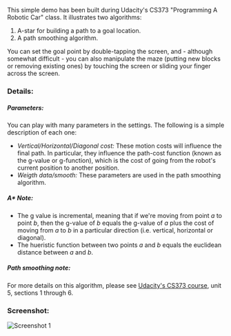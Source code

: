 This simple demo has been built during Udacity's CS373 "Programming A Robotic Car" class. It illustrates two algorithms: 

1. A-star for building a path to a goal location.
2. A path smoothing algorithm.

You can set the goal point by double-tapping the screen, and - although somewhat difficult - you can also manipulate the maze (putting new blocks or removing existing ones) by touching the screen or sliding your finger across the screen.

### Details:

##### Parameters:
You can play with many parameters in the settings. The following is a simple description of each one:

* *Vertical/Horizontal/Diagonal cost:* These motion costs will influence the final path. In particular, they influence the path-cost function (known as the g-value or g-function), which is the cost of going from the robot's current position to another position.
* *Weigth data/smooth:* These parameters are used in the path smoothing algorithm.

##### A* Note:
* The g value is incremental, meaning that if we're moving from point *a* to point *b*, then the g-value of *b* equals the g-value of *a* plus the cost of moving from *a* to *b* in a particular direction (i.e. vertical, horizontal or diagonal).
* The hueristic function between two points *a* and *b* equals the euclidean distance between *a* and *b*.

##### Path smoothing note:
For more details on this algorithm, please see [Udacity's CS373 course](http://www.udacity.com/view#Course/cs373/CourseRev/apr2012/Unit/513063/Nugget/508048), unit 5, sections 1 through 6.

### Screenshot:

![Screenshot 1](https://dl.dropbox.com/u/1693311/udacity/pathfinder1.png)

